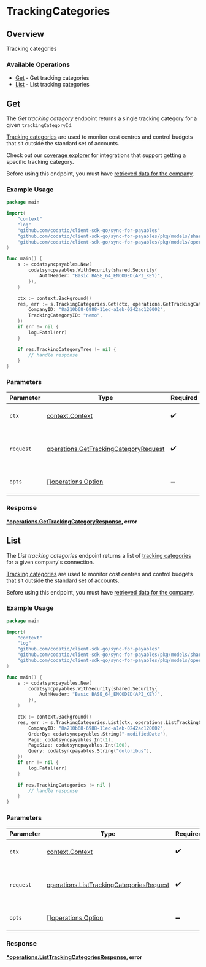 # TrackingCategories

## Overview

Tracking categories

### Available Operations

* [Get](#get) - Get tracking categories
* [List](#list) - List tracking categories

## Get

The *Get tracking category* endpoint returns a single tracking category for a given `trackingCategoryId`.

[Tracking categories](https://docs.codat.io/sync-for-payables-api#/schemas/TrackingCategory) are used to monitor cost centres and control budgets that sit outside the standard set of accounts.

Check out our [coverage explorer](https://knowledge.codat.io/supported-features/accounting?view=tab-by-data-type&dataType=trackingCategories) for integrations that support getting a specific tracking category.

Before using this endpoint, you must have [retrieved data for the company](https://docs.codat.io/sync-for-payables-api#/operations/refresh-company-data).


### Example Usage

```go
package main

import(
	"context"
	"log"
	"github.com/codatio/client-sdk-go/sync-for-payables"
	"github.com/codatio/client-sdk-go/sync-for-payables/pkg/models/shared"
	"github.com/codatio/client-sdk-go/sync-for-payables/pkg/models/operations"
)

func main() {
    s := codatsyncpayables.New(
        codatsyncpayables.WithSecurity(shared.Security{
            AuthHeader: "Basic BASE_64_ENCODED(API_KEY)",
        }),
    )

    ctx := context.Background()
    res, err := s.TrackingCategories.Get(ctx, operations.GetTrackingCategoryRequest{
        CompanyID: "8a210b68-6988-11ed-a1eb-0242ac120002",
        TrackingCategoryID: "nemo",
    })
    if err != nil {
        log.Fatal(err)
    }

    if res.TrackingCategoryTree != nil {
        // handle response
    }
}
```

### Parameters

| Parameter                                                                                      | Type                                                                                           | Required                                                                                       | Description                                                                                    |
| ---------------------------------------------------------------------------------------------- | ---------------------------------------------------------------------------------------------- | ---------------------------------------------------------------------------------------------- | ---------------------------------------------------------------------------------------------- |
| `ctx`                                                                                          | [context.Context](https://pkg.go.dev/context#Context)                                          | :heavy_check_mark:                                                                             | The context to use for the request.                                                            |
| `request`                                                                                      | [operations.GetTrackingCategoryRequest](../../models/operations/gettrackingcategoryrequest.md) | :heavy_check_mark:                                                                             | The request object to use for the request.                                                     |
| `opts`                                                                                         | [][operations.Option](../../models/operations/option.md)                                       | :heavy_minus_sign:                                                                             | The options for this request.                                                                  |


### Response

**[*operations.GetTrackingCategoryResponse](../../models/operations/gettrackingcategoryresponse.md), error**


## List

The *List tracking categories* endpoint returns a list of [tracking categories](https://docs.codat.io/sync-for-payables-api#/schemas/TrackingCategory) for a given company's connection.

[Tracking categories](https://docs.codat.io/sync-for-payables-api#/schemas/TrackingCategory) are used to monitor cost centres and control budgets that sit outside the standard set of accounts.

Before using this endpoint, you must have [retrieved data for the company](https://docs.codat.io/sync-for-payables-api#/operations/refresh-company-data).
    

### Example Usage

```go
package main

import(
	"context"
	"log"
	"github.com/codatio/client-sdk-go/sync-for-payables"
	"github.com/codatio/client-sdk-go/sync-for-payables/pkg/models/shared"
	"github.com/codatio/client-sdk-go/sync-for-payables/pkg/models/operations"
)

func main() {
    s := codatsyncpayables.New(
        codatsyncpayables.WithSecurity(shared.Security{
            AuthHeader: "Basic BASE_64_ENCODED(API_KEY)",
        }),
    )

    ctx := context.Background()
    res, err := s.TrackingCategories.List(ctx, operations.ListTrackingCategoriesRequest{
        CompanyID: "8a210b68-6988-11ed-a1eb-0242ac120002",
        OrderBy: codatsyncpayables.String("-modifiedDate"),
        Page: codatsyncpayables.Int(1),
        PageSize: codatsyncpayables.Int(100),
        Query: codatsyncpayables.String("doloribus"),
    })
    if err != nil {
        log.Fatal(err)
    }

    if res.TrackingCategories != nil {
        // handle response
    }
}
```

### Parameters

| Parameter                                                                                            | Type                                                                                                 | Required                                                                                             | Description                                                                                          |
| ---------------------------------------------------------------------------------------------------- | ---------------------------------------------------------------------------------------------------- | ---------------------------------------------------------------------------------------------------- | ---------------------------------------------------------------------------------------------------- |
| `ctx`                                                                                                | [context.Context](https://pkg.go.dev/context#Context)                                                | :heavy_check_mark:                                                                                   | The context to use for the request.                                                                  |
| `request`                                                                                            | [operations.ListTrackingCategoriesRequest](../../models/operations/listtrackingcategoriesrequest.md) | :heavy_check_mark:                                                                                   | The request object to use for the request.                                                           |
| `opts`                                                                                               | [][operations.Option](../../models/operations/option.md)                                             | :heavy_minus_sign:                                                                                   | The options for this request.                                                                        |


### Response

**[*operations.ListTrackingCategoriesResponse](../../models/operations/listtrackingcategoriesresponse.md), error**

